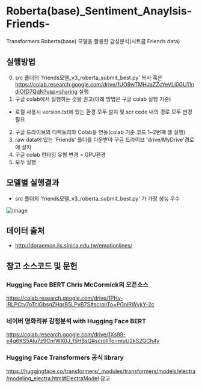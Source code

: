# Roberta(base)_Sentiment_Anaylsis-Friends-
Transformers Roberta(base) 모델을 활용한 감성분석(시트콤 Friends data)

## 실행방법

0. src 폴더의 'friends모델_v3_roberta_submit_best.py' 복사
혹은 
https://colab.research.google.com/drive/1UO9wTMHJaZZcYeVLi0GU11ndiOfD7QqN?usp=sharing 실행
1. 구글 colab에서 실행하는 것을 권고(아래 방법은 구글 colab 실행 기준)
  - 로컬 사용시 version.txt에 있는 환경 모두 설치 및 scr code 내의 경로 모두 변경 필요
2. 구글 드라이브의 디렉토리와 Colab을 연동(colab 기준 코드 1~2번째 셀 실행)
3. raw data에 있는 'Friends' 폴더를 다운받아 구글 드라이브 'drive/MyDrive'경로에 설치
4. 구글 colab 런타임 유형 변경 > GPU환경
5. 모두 실행

## 모델별 실행결과
- src 폴더의 'friends모델_v3_roberta_submit_best.py' 가 가장 성능 우수

![image](https://user-images.githubusercontent.com/43465126/102692006-f0868a80-4253-11eb-870b-6be5fcb39d9d.png)


## 데이터 출처
- http://doraemon.iis.sinica.edu.tw/emotionlines/

## 참고 소스코드 및 문헌

### Hugging Face BERT Chris McCormick의 오픈소스 
https://colab.research.google.com/drive/1PHv-IRLPCtv7oTcIGbsgZHqrB5LPvB7S#scrollTo=PGnlRWvkY-2c

### 네이버 영화리뷰 감정분석 with Hugging Face BERT
https://colab.research.google.com/drive/1Xs99-e4g6KS5Alu7z9CnrWX0J_f5HBsQ#scrollTo=muU2kS2GCh4y

### Hugging Face Transformers 공식 library
https://huggingface.co/transformers/_modules/transformers/models/electra/modeling_electra.html#ElectraModel 참고
